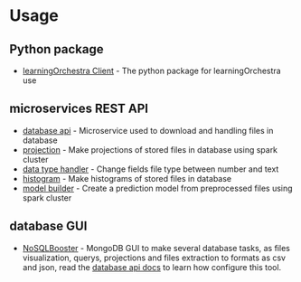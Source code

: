 # Usage
## Python package
* [learningOrchestra Client](https://riibeirogabriel.github.io/learningOrchestra/learning_orchestra_client_package) - The python package for learningOrchestra use

## microservices REST API
* [database api](https://riibeirogabriel.github.io/learningOrchestra/database_api) - Microservice used to download and handling files in database
* [projection](https://riibeirogabriel.github.io/learningOrchestra/projection) - Make projections of stored files in database using spark cluster
* [data type handler](https://riibeirogabriel.github.io/learningOrchestra/data_type_handler) - Change fields file type between number and text
* [histogram](https://riibeirogabriel.github.io/learningOrchestra/histogram) - Make histograms of stored files in database
* [model builder](https://riibeirogabriel.github.io/learningOrchestra/model_builder) - Create a prediction model from preprocessed files using spark cluster

## database GUI
* [NoSQLBooster](https://nosqlbooster.com) - MongoDB GUI to make several database tasks, as files visualization, querys, projections and files extraction to formats as csv and json, read the [database api docs](https://riibeirogabriel.github.io/learningOrchestra/database_api) to learn how configure this tool.
